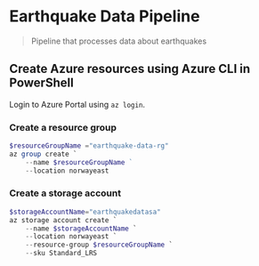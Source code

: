 # Earthquake Data Pipeline
> Pipeline that processes data about earthquakes

## Create Azure resources using Azure CLI in PowerShell

Login to Azure Portal using `az login`.

### Create a resource group

```powershell
$resourceGroupName ="earthquake-data-rg"
az group create `
    --name $resourceGroupName ` 
    --location norwayeast
```

### Create a storage account

```powershell
$storageAccountName="earthquakedatasa"
az storage account create `
    --name $storageAccountName `
    --location norwayeast `
    --resource-group $resourceGroupName `
    --sku Standard_LRS
```



